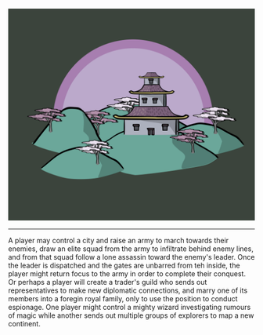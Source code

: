 
![Town Pink|500](/content/media/rpg/townpink.png)

---

A player may control a city and raise an army to march towards their enemies, draw an elite squad from the army to infiltrate behind enemy lines, and from that squad follow a lone assassin toward the enemy's leader.  Once the leader is dispatched and the gates are unbarred from teh inside, the player might return focus to the army in order to complete their conquest.  Or perhaps a player will create a trader's guild who sends out representatives to make new diplomatic connections, and marry one of its members into a foregin royal family, only to use the position to conduct espionage.  One player might control a mighty wizard investigating rumours of magic while another sends out multiple groups of explorers to map a new continent.

